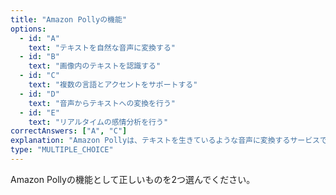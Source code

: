 ```yaml
---
title: "Amazon Pollyの機能"
options:
  - id: "A"
    text: "テキストを自然な音声に変換する"
  - id: "B"
    text: "画像内のテキストを認識する"
  - id: "C"
    text: "複数の言語とアクセントをサポートする"
  - id: "D"
    text: "音声からテキストへの変換を行う"
  - id: "E"
    text: "リアルタイムの感情分析を行う"
correctAnswers: ["A", "C"]
explanation: "Amazon Pollyは、テキストを生きているような音声に変換するサービスです。自然な音声でアプリケーションに話す機能を追加し、新しいカテゴリの音声対応製品を作成することができます。また、複数の言語とアクセントをサポートしています。画像内のテキスト認識はAmazon Textract、音声からテキストへの変換はAmazon Transcribe、感情分析はAmazon Comprehendの機能です。"
type: "MULTIPLE_CHOICE"
---
```


Amazon Pollyの機能として正しいものを2つ選んでください。